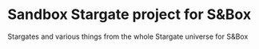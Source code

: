 # Sandbox Stargate project for S&Box
 Stargates and various things from the whole Stargate universe for S&Box
